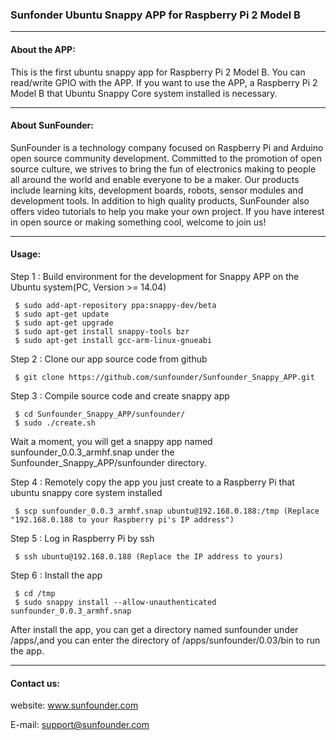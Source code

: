 ### Sunfonder Ubuntu Snappy APP for Raspberry Pi 2 Model B
----------------------------------------------------------------------

#### About the APP:
This is the first ubuntu snappy app for Raspberry Pi 2 Model B. 
You can read/write GPIO with the APP. If you want to use the APP, a Raspberry Pi 2 Model B that Ubuntu Snappy Core system installed is necessary.

-----------------------------------------------------------------------
#### About SunFounder:
SunFounder is a technology company focused on Raspberry Pi and Arduino open source community development. Committed to the promotion of open source culture, we strives to bring the fun of electronics making to people all around the world and enable everyone to be a maker. Our products include learning kits, development boards, robots, sensor modules and development tools. In addition to high quality products, SunFounder also offers video tutorials to help you make your own project. If you have interest in open source or making something cool, welcome to join us!

-----------------------------------------------------------------------
#### Usage:
Step 1 : Build environment for the development for Snappy APP on the Ubuntu system(PC, Version >= 14.04)

	 $ sudo add-apt-repository ppa:snappy-dev/beta
	 $ sudo apt-get update
	 $ sudo apt-get upgrade
	 $ sudo apt-get install snappy-tools bzr
	 $ sudo apt-get install gcc-arm-linux-gnueabi

Step 2 : Clone our app source code from github

	 $ git clone https://github.com/sunfounder/Sunfounder_Snappy_APP.git

Step 3 : Compile source code and create snappy app

	 $ cd Sunfounder_Snappy_APP/sunfounder/
	 $ sudo ./create.sh

Wait a moment, you will get a snappy app named sunfounder_0.0.3_armhf.snap under the Sunfounder_Snappy_APP/sunfounder directory.

Step 4 : Remotely copy the app you just create to a Raspberry Pi that ubuntu snappy core system installed

	 $ scp sunfounder_0.0.3_armhf.snap ubuntu@192.168.0.188:/tmp (Replace "192.168.0.188 to your Raspberry pi's IP address")

Step 5 : Log in Raspberry Pi by ssh
	
	 $ ssh ubuntu@192.168.0.188 (Replace the IP address to yours)

Step 6 : Install the app

	 $ cd /tmp
	 $ sudo snappy install --allow-unauthenticated sunfounder_0.0.3_armhf.snap

After install the app, you can get a directory named sunfounder under /apps/,and you can enter the directory of /apps/sunfounder/0.03/bin to run the app.

----------------------------------------------------------------------------
#### Contact us:
website: www.sunfounder.com

E-mail: support@sunfounder.com
